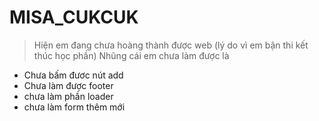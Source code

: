 # MISA_CUKCUK
> Hiện em đang chưa hoàng thành được web (lý do vì em bận thi kết thúc học phần)
> Nhũng cái em chưa làm được là
+ Chưa bấm đươc nút add
+ Chưa làm được footer
+ chưa làm phần loader
+ chưa làm form thêm mới
